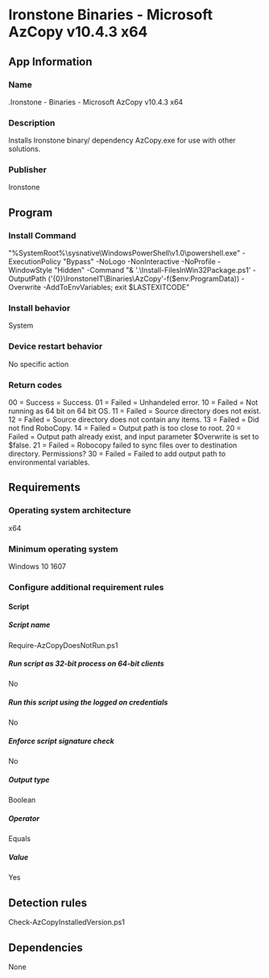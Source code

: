 # Ironstone Binaries - Microsoft AzCopy v10.4.3 x64



## App Information

### Name
.Ironstone - Binaries - Microsoft AzCopy v10.4.3 x64

### Description
Installs Ironstone binary/ dependency AzCopy.exe for use with other solutions.

### Publisher
Ironstone



## Program

### Install Command
"%SystemRoot%\sysnative\WindowsPowerShell\v1.0\powershell.exe" -ExecutionPolicy "Bypass" -NoLogo -NonInteractive -NoProfile -WindowStyle "Hidden" -Command "& '.\Install-FilesInWin32Package.ps1' -OutputPath ('{0}\IronstoneIT\Binaries\AzCopy'-f($env:ProgramData)) -Overwrite -AddToEnvVariables; exit $LASTEXITCODE"

### Install behavior
System

### Device restart behavior
No specific action

### Return codes
00   =  Success  =  Success.
01   =  Failed   =  Unhandeled error.
10   =  Failed   =  Not running as 64 bit on 64 bit OS.
11   =  Failed   =  Source directory does not exist.
12   =  Failed   =  Source directory does not contain any items.
13   =  Failed   =  Did not find RoboCopy.
14   =  Failed   =  Output path is too close to root.
20   =  Failed   =  Output path already exist, and input parameter $Overwrite is set to $false.
21   =  Failed   =  Robocopy failed to sync files over to destination directory. Permissions?
30   =  Failed   =  Failed to add output path to environmental variables.



## Requirements

### Operating system architecture
x64

### Minimum operating system
Windows 10 1607

### Configure additional requirement rules
#### Script
##### Script name
Require-AzCopyDoesNotRun.ps1
##### Run script as 32-bit process on 64-bit clients
No
##### Run this script using the logged on credentials
No
##### Enforce script signature check
No
##### Output type
Boolean
##### Operator
Equals
##### Value
Yes



## Detection rules
Check-AzCopyInstalledVersion.ps1



## Dependencies
None